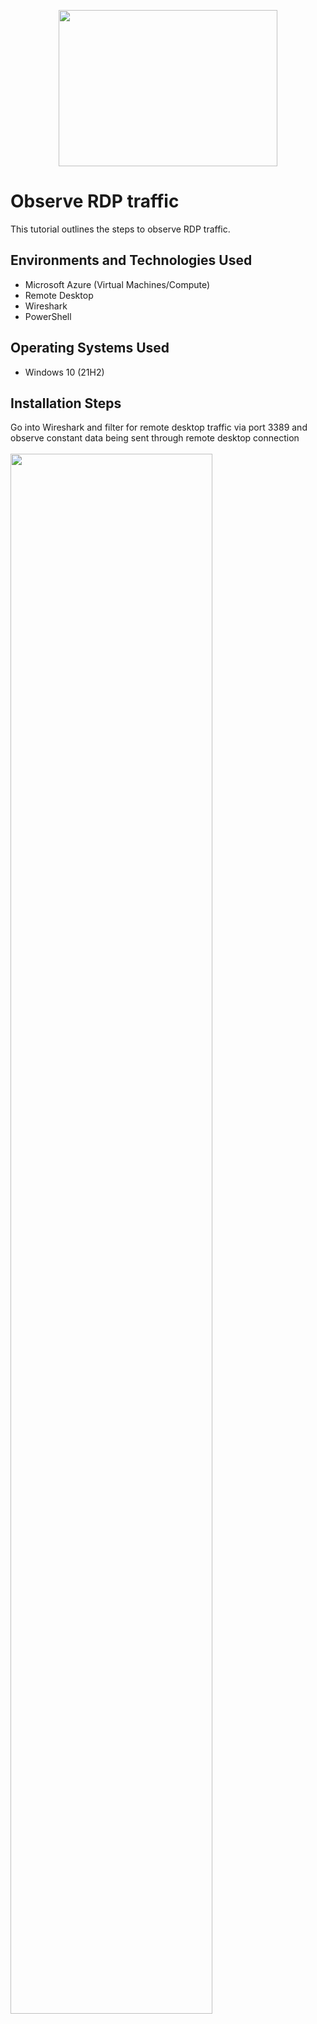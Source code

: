 <p align="center">
<img src="https://github.com/user-attachments/assets/9f7aa60e-9932-448e-9873-0d06600b8f8a" height="250" width="350"
</p>

<h1>Observe RDP traffic</h1>
This tutorial outlines the steps to observe RDP traffic.<br />


<h2>Environments and Technologies Used</h2>

- Microsoft Azure (Virtual Machines/Compute)
- Remote Desktop
- Wireshark
- PowerShell

<h2>Operating Systems Used </h2>

- Windows 10</b> (21H2)


<h2>Installation Steps</h2>

<p>
Go into Wireshark and filter for remote desktop traffic via port 3389 and observe constant data being sent through remote desktop connection <br /> <br />
<img src="https://github.com/user-attachments/assets/dea339fe-aaec-432d-a32d-786c832e994b" height="80%" width="80%"/>
</p>
<br />
